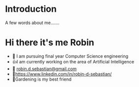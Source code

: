 # Introduction
A few words about me.......
# Hi there it's me Robin
* :raising_hand: I am pursuing final year Computer Science engineering
* :thumbsup:I am currently working on the area of Artificial Intelligence
* :e-mail: robin.d.sebastian@gmail.com
* :memo:https://www.linkedin.com/in/robin-d-sebastian/
* :green_heart:Gardening is my best friend
